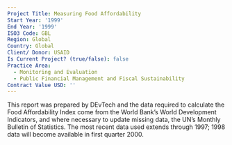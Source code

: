 ```yaml
---
Project Title: Measuring Food Affordability
Start Year: '1999'
End Year: '1999'
ISO3 Code: GBL
Region: Global
Country: Global
Client/ Donor: USAID
Is Current Project? (true/false): false
Practice Area:
  - Monitoring and Evaluation
  - Public Financial Management and Fiscal Sustainability
Contract Value USD: ''
---
```

This report was prepared by DEvTech and the data required to calculate the Food Affordability Index come from the World Bank’s World Development Indicators, and where necessary to update missing data, the UN’s Monthly Bulletin of Statistics. The most recent data used extends through 1997; 1998 data will become available in first quarter 2000.